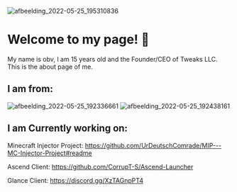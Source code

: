 ![afbeelding_2022-05-25_195310836](https://user-images.githubusercontent.com/104650421/170330569-67ac7778-a9b9-429e-a335-08babf085015.png)



# Welcome to my page! 👋
My name is obv, I am 15 years old and the Founder/CEO of Tweaks LLC. This is the about page of me.

## I am from:
![afbeelding_2022-05-25_192336661](https://user-images.githubusercontent.com/104650421/170325558-aa5a852c-a3ae-4705-9ca0-516046d9282c.png)
![afbeelding_2022-05-25_192438161](https://user-images.githubusercontent.com/104650421/170325898-956e78de-a833-43a0-b0d7-581f1e1062da.png)



## I am Currently working on:

Minecraft Injector Project: https://github.com/UrDeutschComrade/MIP---MC-Injector-Project#readme

Ascend Client: https://github.com/CorrupT-S/Ascend-Launcher

Glance Client: https://discord.gg/XzTAGnpPT4
